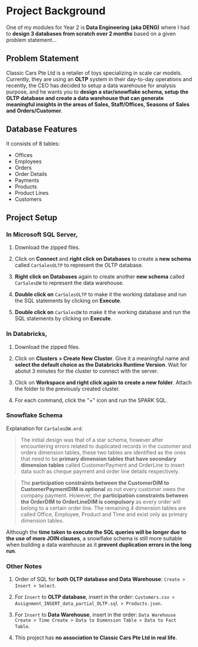 # Project Background
One of my modules for Year 2 is **Data Engineering (aka DENG)** where I had to **design 3 databases from scratch over 2 months** based on a given problem statement...

## Problem Statement
Classic Cars Pte Ltd is a retailer of toys specializing in scale car models. Currently, they are using an **OLTP** system in their day-to-day operations and recently, the CEO has decided to setup a data warehouse for analysis purpose, and he wants you to **design a star/snowflake schema, setup the OLTP database and create a data warehouse that can generate meaningful insights in the areas of Sales, Staff/Offices, Seasons of Sales and Orders/Customer**.

## Database Features

It consists of 8 tables: 
- Offices
- Employees
- Orders
- Order Details
- Payments
- Products
- Product Lines
- Customers

## Project Setup

### In Microsoft SQL Server,

1. Download the zipped files.

2. Click on **Connect** and **right click on Databases** to create a **new schema** called `CarSalesOLTP` to represent the OLTP database.

3. **Right click on Databases** again to create another **new schema** called `CarSalesDW` to represent the data warehouse.

4. **Double click on** `CarSalesOLTP` to make it the working database and run the SQL statements by clicking on **Execute**.

5. **Double click on** `CarSalesDW` to make it the working database and run the SQL statements by clicking on **Execute**.

### In Databricks,

1. Download the zipped files.

2. Click on **Clusters > Create New Cluster**. Give it a meaningful name and **select the default choice as the Databricks Runtime Version**. Wait for abotut 3 minutes for the cluster to connect with the server.

3. Click on **Workspace and right click again to create a new folder**. Attach the folder to the previously created cluster.

4. For each command, click the "+" icon and run the SPARK SQL. 

### Snowflake Schema

Explanation for ```CarSalesDW.erd```:

> The initial design was that of a star schema, however after encountering errors related to duplicated records in the customer and orders dimension tables, these two tables are identified as the ones that need to be **primary dimension tables that have secondary dimension tables** called CustomerPayment and OrderLine to insert data such as cheque payment and order line details respectively.

> The **participation constraints between the CustomerDIM to CustomerPaymentDIM is optional** as not every customer owes the company payment. However, the **participation constraints between the OrderDIM to OrderLineDIM is compulsory** as every order will belong to a certain order line. The remaining 4 dimension tables are called Office, Employee, Product and Time and exist only as primary dimension tables.

Although the **time taken to execute the SQL queries will be longer due to the use of more JOIN clauses**, a snowflake schema is still more suitable when building a data warehouse as it **prevent duplication errors in the long run**.

### Other Notes

1. Order of SQL for **both OLTP database and Data Warehouse**: `Create > Insert > Select`.

2. For `Insert` to **OLTP database**, insert in the order: `Customers.csv > Assignment_INSERT_data_partial_OLTP.sql > Products.json`. 

3. For `Insert` to **Data Warehouse**, insert in the order: `Data Warehouse Create > Time Create > Data to Dimension Table > Data to Fact Table`.

4. This project has **no association to Classic Cars Pte Ltd in real life**.
